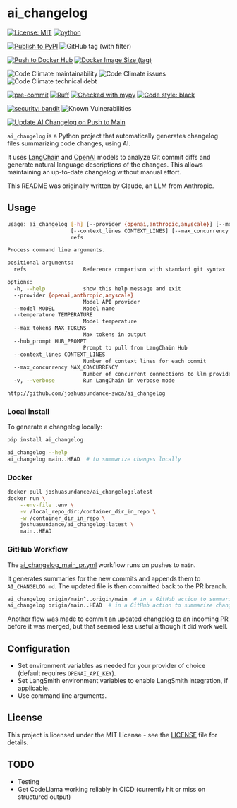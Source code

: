 # ai_changelog

[![License: MIT](https://img.shields.io/badge/License-MIT-yellow.svg)](https://opensource.org/licenses/MIT)
[![python](https://img.shields.io/badge/Python-3.7+-3776AB.svg?style=flat&logo=python&logoColor=white)](https://www.python.org)

[![Publish to PyPI](https://github.com/joshuasundance-swca/ai_changelog/actions/workflows/publish_on_pypi.yml/badge.svg)](https://github.com/joshuasundance-swca/ai_changelog/actions/workflows/publish_on_pypi.yml)
![GitHub tag (with filter)](https://img.shields.io/github/v/tag/joshuasundance-swca/ai_changelog)

[![Push to Docker Hub](https://github.com/joshuasundance-swca/ai_changelog/actions/workflows/docker-hub.yml/badge.svg)](https://github.com/joshuasundance-swca/ai_changelog/actions/workflows/docker-hub.yml)
[![Docker Image Size (tag)](https://img.shields.io/docker/image-size/joshuasundance/ai_changelog/latest)](https://hub.docker.com/r/joshuasundance/ai_changelog)

![Code Climate maintainability](https://img.shields.io/codeclimate/maintainability/joshuasundance-swca/ai_changelog)
![Code Climate issues](https://img.shields.io/codeclimate/issues/joshuasundance-swca/ai_changelog)
![Code Climate technical debt](https://img.shields.io/codeclimate/tech-debt/joshuasundance-swca/ai_changelog)

[![pre-commit](https://img.shields.io/badge/pre--commit-enabled-brightgreen?logo=pre-commit&logoColor=white)](https://github.com/pre-commit/pre-commit)
[![Ruff](https://img.shields.io/endpoint?url=https://raw.githubusercontent.com/charliermarsh/ruff/main/assets/badge/v1.json)](https://github.com/charliermarsh/ruff)
[![Checked with mypy](http://www.mypy-lang.org/static/mypy_badge.svg)](http://mypy-lang.org/)
[![Code style: black](https://img.shields.io/badge/code%20style-black-000000.svg)](https://github.com/psf/black)

[![security: bandit](https://img.shields.io/badge/security-bandit-yellow.svg)](https://github.com/PyCQA/bandit)
![Known Vulnerabilities](https://snyk.io/test/github/joshuasundance-swca/ai_changelog/badge.svg)

[![Update AI Changelog on Push to Main](https://github.com/joshuasundance-swca/ai_changelog/actions/workflows/ai_changelog_main_push.yml/badge.svg)](https://github.com/joshuasundance-swca/ai_changelog/actions/workflows/ai_changelog_main_push.yml)

`ai_changelog` is a Python project that automatically generates changelog files summarizing code changes, using AI.

It uses [LangChain](https://github.com/langchain-ai/langchain) and [OpenAI](https://openai.com/) models to analyze Git commit diffs and generate natural language descriptions of the changes. This allows maintaining an up-to-date changelog without manual effort.

This README was originally written by Claude, an LLM from Anthropic.

## Usage

```bash
usage: ai_changelog [-h] [--provider {openai,anthropic,anyscale}] [--model MODEL] [--temperature TEMPERATURE] [--max_tokens MAX_TOKENS] [--hub_prompt HUB_PROMPT]
                    [--context_lines CONTEXT_LINES] [--max_concurrency MAX_CONCURRENCY] [-v]
                    refs

Process command line arguments.

positional arguments:
  refs                  Reference comparison with standard git syntax

options:
  -h, --help            show this help message and exit
  --provider {openai,anthropic,anyscale}
                        Model API provider
  --model MODEL         Model name
  --temperature TEMPERATURE
                        Model temperature
  --max_tokens MAX_TOKENS
                        Max tokens in output
  --hub_prompt HUB_PROMPT
                        Prompt to pull from LangChain Hub
  --context_lines CONTEXT_LINES
                        Number of context lines for each commit
  --max_concurrency MAX_CONCURRENCY
                        Number of concurrent connections to llm provider (0 means no limit)
  -v, --verbose         Run LangChain in verbose mode

http://github.com/joshuasundance-swca/ai_changelog
```

### Local install

To generate a changelog locally:

```bash
pip install ai_changelog

ai_changelog --help
ai_changelog main..HEAD  # to summarize changes locally
```

### Docker

```bash
docker pull joshuasundance/ai_changelog:latest
docker run \
    --env-file .env \
    -v /local_repo_dir:/container_dir_in_repo \
    -w /container_dir_in_repo \
    joshuasundance/ai_changelog:latest \
    main..HEAD
```

### GitHub Workflow

The [ai_changelog_main_pr.yml](.github/workflows/ai_changelog_main_push.yml) workflow runs on pushes to `main`.

It generates summaries for the new commits and appends them to `AI_CHANGELOG.md`. The updated file is then committed back to the PR branch.

```bash
ai_changelog origin/main^..origin/main  # in a GitHub action to summarize changes in response to a push to main
ai_changelog origin/main..HEAD  # in a GitHub action to summarize changes in response to a PR
```

Another flow was made to commit an updated changelog to an incoming PR before it was merged, but that seemed less useful although it did work well.

## Configuration

- Set environment variables as needed for your provider of choice (default requires `OPENAI_API_KEY`).
- Set LangSmith environment variables to enable LangSmith integration, if applicable.
- Use command line arguments.

## License

This project is licensed under the MIT License - see the [LICENSE](LICENSE) file for details.


## TODO

- Testing
- Get CodeLlama working reliably in CICD (currently hit or miss on structured output)
